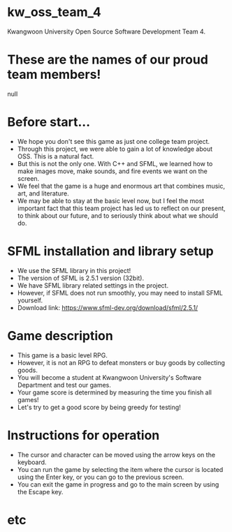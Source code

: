# kw_oss_team_4
Kwangwoon University
Open Source Software Development Team 4.

# These are the names of our proud team members!
null

# Before start...
 - We hope you don't see this game as just one college team project.
 - Through this project, we were able to gain a lot of knowledge about OSS. This is a natural fact.
 - But this is not the only one. With C++ and SFML, we learned how to make images move, make sounds, and fire events we want on the screen.
 - We feel that the game is a huge and enormous art that combines music, art, and literature.
 - We may be able to stay at the basic level now, but I feel the most important fact that this team project has led us to reflect on our present, to think about our future, and to seriously think about what we should do.

# SFML installation and library setup
 - We use the SFML library in this project!
 - The version of SFML is 2.5.1 version (32bit).
 - We have SFML library related settings in the project.
 - However, if SFML does not run smoothly, you may need to install SFML yourself.
 - Download link: https://www.sfml-dev.org/download/sfml/2.5.1/


# Game description
 - This game is a basic level RPG.
 - However, it is not an RPG to defeat monsters or buy goods by collecting goods.
 - You will become a student at Kwangwoon University's Software Department and test our games.
 - Your game score is determined by measuring the time you finish all games!
 - Let's try to get a good score by being greedy for testing!
 
 
# Instructions for operation
 - The cursor and character can be moved using the arrow keys on the keyboard.
 - You can run the game by selecting the item where the cursor is located using the Enter key, or you can go to the previous screen.
 - You can exit the game in progress and go to the main screen by using the Escape key.
 
 
# etc
